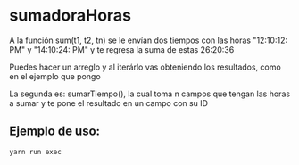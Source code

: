 # sumadoraHoras

A la función sum(t1, t2, tn) se le envían dos tiempos con las horas "12:10:12: PM" y "14:10:24: PM" y te regresa la suma de estas 26:20:36

Puedes hacer un arreglo y al iterárlo vas obteniendo los resultados, como en el ejemplo que pongo

La segunda es: sumarTiempo(), la cual toma n campos que tengan las horas a sumar y te pone el resultado en un campo con su ID

## Ejemplo de uso:

```bash
yarn run exec
```
